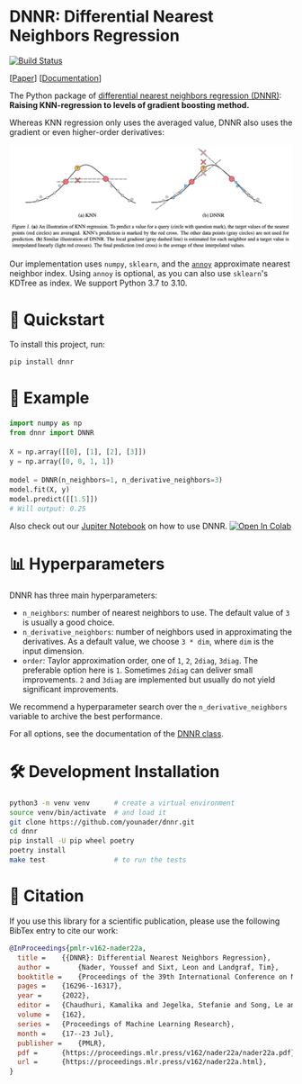 # DNNR: Differential Nearest Neighbors Regression

[![Build Status](https://github.com/younader/dnnr/actions/workflows/dev.yml/badge.svg)](https://github.com/younader/dnnr/actions/workflows/dev.yml)

[[Paper](https://proceedings.mlr.press/v162/nader22a.html)]
[[Documentation](https://younader.github.io/dnnr/)]

The Python package of [differential nearest neighbors regression (DNNR)](https://proceedings.mlr.press/v162/nader22a.html): **Raising KNN-regression to levels of gradient boosting method.**

Whereas KNN regression only uses the averaged value, DNNR also uses the gradient or even higher-order derivatives:

![KNN and DNNR Overview Image](knn_dnnr_overview.png)

Our implementation uses `numpy`, `sklearn`, and the [`annoy`](https://github.com/spotify/annoy) approximate nearest neighbor index. Using `annoy` is optional, as you can also use `sklearn`'s KDTree as index. We support Python 3.7 to 3.10.


# 🚀 Quickstart


To install this project, run:

```bash
pip install dnnr
```


# 🎉 Example

```python
import numpy as np
from dnnr import DNNR

X = np.array([[0], [1], [2], [3]])
y = np.array([0, 0, 1, 1])

model = DNNR(n_neighbors=1, n_derivative_neighbors=3)
model.fit(X, y)
model.predict([[1.5]])
# Will output: 0.25
```

Also check out our [Jupiter Notebook](./examples/dnnr_tutorial.ipynb) on how to use DNNR. [![Open In Colab](https://colab.research.google.com/assets/colab-badge.svg)](https://colab.research.google.com/github/younader/dnnr/blob/main/examples/dnnr_tutorial.ipynb)


# 📊 Hyperparameters

DNNR has three main hyperparameters:

* `n_neighbors`: number of nearest neighbors to use. The default value of
      `3` is usually a good choice.
* `n_derivative_neighbors`: number of neighbors used in approximating the
      derivatives. As a default value, we choose `3 * dim`, where `dim` is
      the input dimension.
* `order`: Taylor approximation order, one of `1`, `2`, `2diag`, `3diag`.
      The preferable option here is `1`. Sometimes `2diag` can deliver
      small improvements. `2` and `3diag` are implemented but usually do
      not yield significant improvements.

We recommend a hyperparameter search over the `n_derivative_neighbors` variable to archive the best performance.

For all options, see the documentation of the [DNNR class](https://younader.github.io/dnnr/api/#dnnr.dnnr.DNNR).

#  🛠 Development Installation

```bash
python3 -m venv venv      # create a virtual environment
source venv/bin/activate  # and load it
git clone https://github.com/younader/dnnr.git
cd dnnr
pip install -U pip wheel poetry
poetry install
make test                 # to run the tests
```


# 📄 Citation

If you use this library for a scientific publication, please use the following BibTex entry to cite our work:

```bibtex
@InProceedings{pmlr-v162-nader22a,
  title = 	 {{DNNR}: Differential Nearest Neighbors Regression},
  author =       {Nader, Youssef and Sixt, Leon and Landgraf, Tim},
  booktitle = 	 {Proceedings of the 39th International Conference on Machine Learning},
  pages = 	 {16296--16317},
  year = 	 {2022},
  editor = 	 {Chaudhuri, Kamalika and Jegelka, Stefanie and Song, Le and Szepesvari, Csaba and Niu, Gang and Sabato, Sivan},
  volume = 	 {162},
  series = 	 {Proceedings of Machine Learning Research},
  month = 	 {17--23 Jul},
  publisher =    {PMLR},
  pdf = 	 {https://proceedings.mlr.press/v162/nader22a/nader22a.pdf},
  url = 	 {https://proceedings.mlr.press/v162/nader22a.html},
}
```
